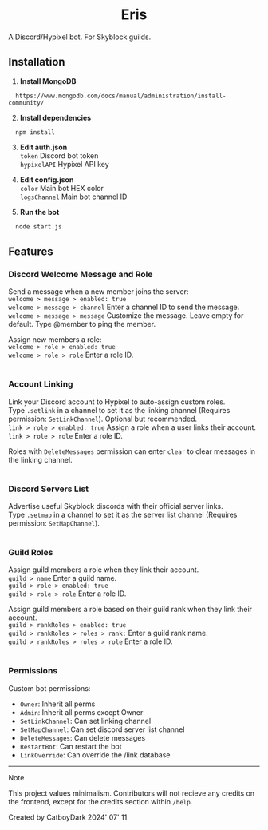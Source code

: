 <h1 align="center">
Eris
</h1>

A Discord/Hypixel bot. For Skyblock guilds.

## Installation

1. **Install MongoDB**

```
  https://www.mongodb.com/docs/manual/administration/install-community/
```

2. **Install dependencies**

```
  npm install
```

3. **Edit auth.json**  
`token` Discord bot token   
`hypixelAPI` Hypixel API key

4. **Edit config.json**  
`color` Main bot HEX color  
`logsChannel` Main bot channel ID

5. **Run the bot**
```bash
  node start.js
```

## Features

### Discord Welcome Message and Role
Send a message when a new member joins the server:  
`welcome > message > enabled: true`  
`welcome > message > channel` Enter a channel ID to send the message.  
`welcome > message > message` Customize the message. Leave empty for default. Type @member to ping the member. 

Assign new members a role:  
`welcome > role > enabled: true`  
`welcome > role > role` Enter a role ID.  
<br>

### Account Linking
Link your Discord account to Hypixel to auto-assign custom roles.  
Type `.setlink` in a channel to set it as the linking channel (Requires permission: `SetLinkChannel`). Optional but recommended.  
`link > role > enabled: true` Assign a role when a user links their account.  
`link > role > role` Enter a role ID.

Roles with `DeleteMessages` permission can enter `clear` to clear messages in the linking channel.  
<br>

### Discord Servers List
Advertise useful Skyblock discords with their official server links.  
Type `.setmap` in a channel to set it as the server list channel (Requires permission: `SetMapChannel`).  
<br>

### Guild Roles
Assign guild members a role when they link their account.  
`guild > name` Enter a guild name.  
`guild > role > enabled: true`  
`guild > role > role` Enter a role ID.  

Assign guild members a role based on their guild rank when they link their account.  
`guild > rankRoles > enabled: true`  
`guild > rankRoles > roles > rank:` Enter a guild rank name.  
`guild > rankRoles > roles > role` Enter a role ID.  
<br>

### Permissions 
Custom bot permissions:  
- `Owner`: Inherit all perms   
- `Admin`: Inherit all perms except Owner  
- `SetLinkChannel`: Can set linking channel  
- `SetMapChannel`: Can set discord server list channel
- `DeleteMessages`: Can delete messages
- `RestartBot`: Can restart the bot
- `LinkOverride`: Can override the /link database

---

> [!NOTE]
> This project values minimalism.
> Contributors will not recieve any credits on the frontend, except for the credits section within `/help`.

Created by CatboyDark
2024' 07' 11

